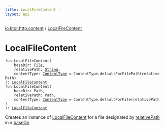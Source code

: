 ```yaml
---
title: LocalFileContent - 
layout: api
---
```


<div class='api-docs-breadcrumbs'><a href="index.html">io.ktor.http.content</a> / <a href="./-local-file-content.html">LocalFileContent</a></div>

# LocalFileContent

<div class="signature"><code><span class="keyword">fun </span><span class="identifier">LocalFileContent</span><span class="symbol">(</span><br/>&nbsp;&nbsp;&nbsp;&nbsp;<span class="parameterName" id="io.ktor.http.content$LocalFileContent(java.io.File, kotlin.String, io.ktor.http.ContentType)/baseDir">baseDir</span><span class="symbol">:</span>&nbsp;<a href="http://docs.oracle.com/javase/6/docs/api/java/io/File.html"><span class="identifier">File</span></a><span class="symbol">, </span><br/>&nbsp;&nbsp;&nbsp;&nbsp;<span class="parameterName" id="io.ktor.http.content$LocalFileContent(java.io.File, kotlin.String, io.ktor.http.ContentType)/relativePath">relativePath</span><span class="symbol">:</span>&nbsp;<a href="https://kotlinlang.org/api/latest/jvm/stdlib/kotlin/-string/index.html"><span class="identifier">String</span></a><span class="symbol">, </span><br/>&nbsp;&nbsp;&nbsp;&nbsp;<span class="parameterName" id="io.ktor.http.content$LocalFileContent(java.io.File, kotlin.String, io.ktor.http.ContentType)/contentType">contentType</span><span class="symbol">:</span>&nbsp;<a href="../io.ktor.http/-content-type/index.html"><span class="identifier">ContentType</span></a>&nbsp;<span class="symbol">=</span>&nbsp;ContentType.defaultForFilePath(relativePath)<br/><span class="symbol">)</span><span class="symbol">: </span><a href="-local-file-content/index.html"><span class="identifier">LocalFileContent</span></a></code></div>

<div class="signature"><code><span class="keyword">fun </span><span class="identifier">LocalFileContent</span><span class="symbol">(</span><br/>&nbsp;&nbsp;&nbsp;&nbsp;<span class="parameterName" id="io.ktor.http.content$LocalFileContent(java.nio.file.Path, java.nio.file.Path, io.ktor.http.ContentType)/baseDir">baseDir</span><span class="symbol">:</span>&nbsp;<span class="identifier">Path</span><span class="symbol">, </span><br/>&nbsp;&nbsp;&nbsp;&nbsp;<span class="parameterName" id="io.ktor.http.content$LocalFileContent(java.nio.file.Path, java.nio.file.Path, io.ktor.http.ContentType)/relativePath">relativePath</span><span class="symbol">:</span>&nbsp;<span class="identifier">Path</span><span class="symbol">, </span><br/>&nbsp;&nbsp;&nbsp;&nbsp;<span class="parameterName" id="io.ktor.http.content$LocalFileContent(java.nio.file.Path, java.nio.file.Path, io.ktor.http.ContentType)/contentType">contentType</span><span class="symbol">:</span>&nbsp;<a href="../io.ktor.http/-content-type/index.html"><span class="identifier">ContentType</span></a>&nbsp;<span class="symbol">=</span>&nbsp;ContentType.defaultForFile(relativePath)<br/><span class="symbol">)</span><span class="symbol">: </span><a href="-local-file-content/index.html"><span class="identifier">LocalFileContent</span></a></code></div>

Creates an instance of <a href="-local-file-content/index.html">LocalFileContent</a> for a file designated by <a href="-local-file-content.html#io.ktor.http.content$LocalFileContent(java.io.File, kotlin.String, io.ktor.http.ContentType)/relativePath">relativePath</a> in a <a href="-local-file-content.html#io.ktor.http.content$LocalFileContent(java.io.File, kotlin.String, io.ktor.http.ContentType)/baseDir">baseDir</a>

